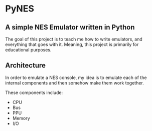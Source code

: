 # PyNES
## A simple NES Emulator written in Python
The goal of this project is to teach me how to write emulators, and everything that goes with it.
Meaning, this project is primarily for educational purposes.
## Architecture
In order to emulate a NES console, my idea is to emulate each of the internal components and then somehow make them work together.

These components include:
+ CPU 
+ Bus
+ PPU
+ Memory
+ I/O
